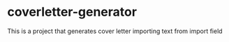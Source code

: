 # coverletter-generator
This is a project that generates cover letter importing text from import field
